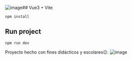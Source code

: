 ![image](https://github.com/Ulises-Saucedo/despertagoat/assets/147457362/9b00f706-e86c-4d70-8762-45ae8c5b72e3)## Vue3 + Vite
```
npm install
```
## Run project
```
npm run dev
```
Proyecto hecho con fines didácticos y escolares😕.
![image](https://github.com/Ulises-Saucedo/despertagoat/assets/147457362/6f5455e7-0950-4a4c-bf2c-d9ba2917f3c0)
